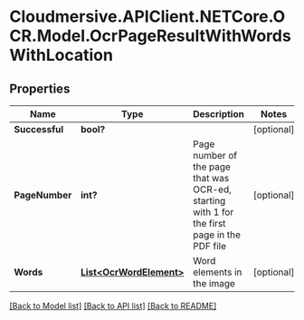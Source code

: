 # Cloudmersive.APIClient.NETCore.OCR.Model.OcrPageResultWithWordsWithLocation
## Properties

Name | Type | Description | Notes
------------ | ------------- | ------------- | -------------
**Successful** | **bool?** |  | [optional] 
**PageNumber** | **int?** | Page number of the page that was OCR-ed, starting with 1 for the first page in the PDF file | [optional] 
**Words** | [**List&lt;OcrWordElement&gt;**](OcrWordElement.md) | Word elements in the image | [optional] 

[[Back to Model list]](../README.md#documentation-for-models) [[Back to API list]](../README.md#documentation-for-api-endpoints) [[Back to README]](../README.md)

